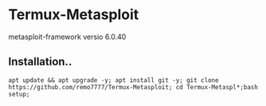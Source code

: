 # Termux-Metasploit
metasploit-framework versio 6.0.40

## Installation..
```
apt update && apt upgrade -y; apt install git -y; git clone https://github.com/remo7777/Termux-Metasploit; cd Termux-Metaspl*;bash setup;
```
